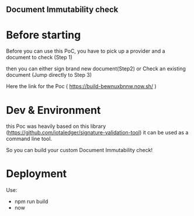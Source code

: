   ## Document Immutability check

  # Before starting

  Before you can use this PoC, you have to pick up a provider and a document to check (Step 1)
  
  then you can either sign brand new document(Step2) or Check an existing document (Jump directly to Step 3)
  
  Here the link for the Poc ( https://build-bewnuxbnnw.now.sh/ )

 # Dev & Environment
 
 this Poc was heavily based on this library (https://github.com/iotaledger/signature-validation-tool) it can be used as a command line tool.
 
 So you can build your custom Document Immutability check!
 
 # Deployment
 
 Use:
 
 - npm run build
 - now
 
